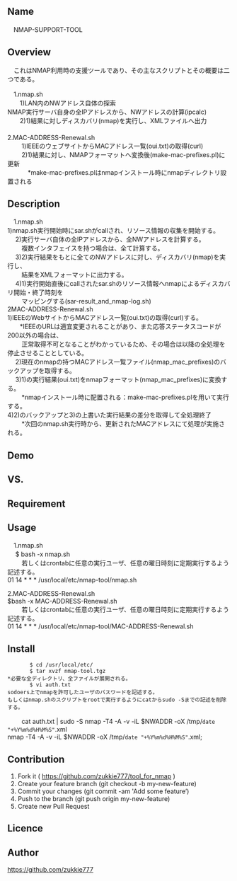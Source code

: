 ## Name
　NMAP-SUPPORT-TOOL

## Overview
　これはNMAP利用時の支援ツールであり、その主なスクリプトとその概要は二つである。

　1.nmap.sh   
　　1)LAN内のNWアドレス自体の探索   
     NMAP実行サーバ自身の全IPアドレスから、NWアドレスの計算(ipcalc)   
　　2)1)結果に対しディスカバリ(nmap)を実行し、XMLファイルへ出力    
　   
 2.MAC-ADDRESS-Renewal.sh   
　　   1)IEEEのウェブサイトからMACアドレス一覧(oui.txt)の取得(curl)   
　　   2)1)結果に対し、NMAPフォーマットへ変換後(make-mac-prefixes.pl)に更新   
　   　　*make-mac-prefixes.plはnmapインストール時にnmapディレクトリ設置される   

## Description
　1.nmap.sh   
   1)nmap.sh実行開始時にsar.shがcallされ、リソース情報の収集を開始する。   
　  2)実行サーバ自体の全IPアドレスから、全NWアドレスを計算する。   
　　   複数インタフェイスを持つ場合は、全て計算する。   
　  3)2)実行結果をもとに全てのNWアドレスに対し、ディスカバリ(nmap)を実行し、   
　　   結果をXMLフォーマットに出力する。   
　  4)1)実行開始直後にcallされたsar.shのリソース情報へnmapによるディスカバリ開始・終了時刻を   
　　   マッピングする(sar-result_and_nmap-log.sh)   
2MAC-ADDRESS-Renewal.sh   
  1)IEEEのWebサイトからMACアドレス一覧(oui.txt)の取得(curl)する。   
 　　*IEEEのURLは適宜変更されることがあり、また応答ステータスコードが200以外の場合は、   
　　  正常取得不可となることがわかっているため、その場合は以降の全処理を停止させることとしている。   
　 2)現在のnmapの持つMACアドレス一覧ファイル(nmap_mac_prefixes)のバックアップを取得する。   
　 3)1)の実行結果(oui.txt)をnmapフォーマット(nmap_mac_prefixes)に変換する。   
　　  *nmapインストール時に配置される：make-mac-prefixes.plを用いて実行する。   
 4)2)のバックアップと3)の上書いた実行結果の差分を取得して全処理終了   
　　  *次回のnmap.sh実行時から、更新されたMACアドレスにて処理が実施される。   

## Demo

## VS. 

## Requirement

## Usage
　1.nmap.sh	  
　          $ bash -x nmap.sh    
　　  若しくはcrontabに任意の実行ユーザ、任意の曜日時刻に定期実行するよう記述する。   
           01 14 * * * /usr/local/etc/nmap-tool/nmap.sh   
   
2.MAC-ADDRESS-Renewal.sh    
           $bash -x MAC-ADDRESS-Renewal.sh   
　　  若しくはcrontabに任意の実行ユーザ、任意の曜日時刻に定期実行するよう記述する。   
          01 14 * * * /usr/local/etc/nmap-tool/MAC-ADDRESS-Renewal.sh   

## Install   
           $ cd /usr/local/etc/   
           $ tar xvzf nmap-tool.tgz   
    *必要な全ディレクトリ、全ファイルが展開される。   
           $ vi auth.txt    
    sodoers上でnmapを許可したユーザのパスワードを記述する。   
    もしくはnmap.shのスクリプトをrootで実行するようにcatからsudo -Sまでの記述を削除する。   
　　         cat auth.txt | sudo -S nmap -T4 -A -v -iL $NWADDR -oX /tmp/`date "+%Y%m%d%H%M%S"`.xml   
          nmap -T4 -A -v -iL $NWADDR -oX /tmp/`date "+%Y%m%d%H%M%S"`.xml;   


## Contribution
  1. Fork it ( https://github.com/zukkie777/tool_for_nmap )   
  2. Create your feature branch (git checkout -b my-new-feature)   
  3. Commit your changes (git commit -am 'Add some feature’)   
  4. Push to the branch (git push origin my-new-feature)   
  5. Create new Pull Request   

## Licence 


## Author
https://github.com/zukkie777   
